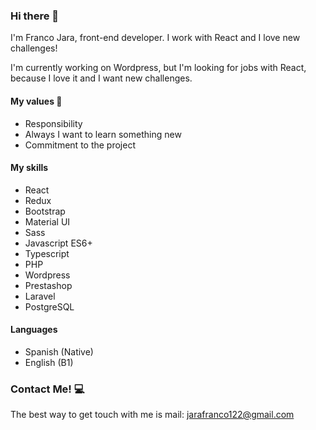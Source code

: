 ### Hi there 👋

I'm Franco Jara, front-end developer. I work with React and I love new challenges!

I'm currently working on Wordpress, but I'm looking for jobs with React, because I love it and I want new challenges.

#### My values 🌟

- Responsibility
- Always I want to learn something new
- Commitment to the project

#### My skills

- React
- Redux
- Bootstrap
- Material UI
- Sass
- Javascript ES6+
- Typescript
- PHP
- Wordpress
- Prestashop
- Laravel
- PostgreSQL

#### Languages

- Spanish (Native)
- English (B1)

### Contact Me! 💻

The best way to get touch with me is mail: jarafranco122@gmail.com

<!--
**Franco-19/Franco-19** is a ✨ _special_ ✨ repository because its `README.md` (this file) appears on your GitHub profile.

Here are some ideas to get you started:

- 🔭 I’m currently working on ...
- 🌱 I’m currently learning ...
- 👯 I’m looking to collaborate on ...
- 🤔 I’m looking for help with ...
- 💬 Ask me about ...
- 📫 How to reach me: ...
- 😄 Pronouns: ...
- ⚡ Fun fact: ...
-->
